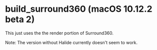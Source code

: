 # build_surround360 (macOS 10.12.2 beta 2)
This just uses the the render portion of Surround360.

Note: The version without Halide currently doesn't seem to work.